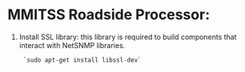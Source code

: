 # MMITSS Roadside Processor:
1) Install SSL library: this library is required to build components that interact with NetSNMP libraries.

        `sudo apt-get install libssl-dev`
